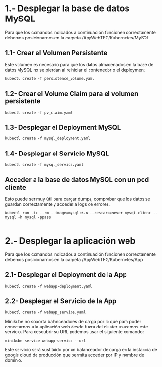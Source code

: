 # 1.- Desplegar la base de datos MySQL

Para que los comandos indicados a continuación funcionen correctamente debemos posicionarnos en la carpeta /AppWebTFG/Kubernetes/MySQL

## 1.1- Crear el Volumen Persistente

Este volumen es necesario para que los datos almacenados en la base de datos MySQL no se pierdan al reiniciar el contenedor o el deployment

```
kubectl create -f persistence_volume.yaml
```

## 1.2- Crear el Volume Claim para el volumen persistente

```
kubectl create -f pv_claim.yaml
```

## 1.3- Desplegar el Deployment MySQL

```
kubectl create -f mysql_deployment.yaml
```

## 1.4- Desplegar el Servicio MySQL

```
kubectl create -f mysql_service.yaml
```

## Acceder a la base de datos MySQL con un pod cliente

Esto puede ser muy útil para cargar dumps, comprobar que los datos se guardan correctamente y acceder a logs de errores.

```
kubectl run -it --rm --image=mysql:5.6 --restart=Never mysql-client -- mysql -h mysql -ppass
	
```

# 2.- Desplegar la aplicación web

Para que los comandos indicados a continuación funcionen correctamente debemos posicionarnos en la carpeta /AppWebTFG/Kubernetes/App

## 2.1- Desplegar el Deployment de la App

```
kubectl create -f webapp-deployment.yaml
```

## 2.2- Desplegar el Servicio de la App

```
kubectl create -f webapp_service.yaml
```

Minikube no soporta balanceadores de carga por lo que para poder conectarnos a la aplicación web desde fuera del cluster usaremos este servicio. Para descubrir
su URL podemos usar el siguiente comando:

```
minikube service webapp-service --url
```

Este servicio será sustituido por un balanceador de carga en la instancia de google cloud de producción que permita acceder por IP y nombre de dominio.


